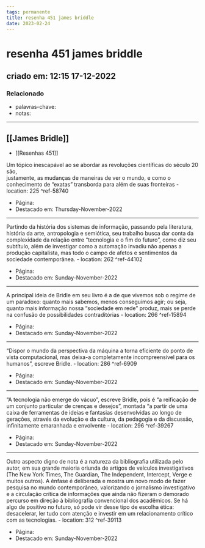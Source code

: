 ```yaml
---
tags: permanente
title: resenha 451 james briddle
date: 2023-02-24
---
```


# resenha 451 james briddle

## criado em: 12:15 17-12-2022

### Relacionado

- palavras-chave: 
- notas: 
---

## [[James Bridle]]

- [[Resenhas 451]]

Um tópico inescapável ao se abordar as revoluções científicas do século 20 são,  
justamente, as mudanças de maneiras de ver o mundo, e como o conhecimento de “exatas” transborda para além de suas fronteiras - location: 225 ^ref-58740

- Página: 
- Destacado em: Thursday-November-2022

---

Partindo da história dos sistemas de informação, passando pela literatura, história da arte, antropologia e semiótica, seu trabalho busca dar conta da complexidade da relação entre “tecnologia e o fim do futuro”, como diz seu subtítulo, além de investigar como a automação invadiu não apenas a produção capitalista, mas todo o campo de afetos e sentimentos da sociedade contemporânea. - location: 262 ^ref-44102

- Página: 
- Destacado em: Sunday-November-2022

---

A principal ideia de Bridle em seu livro é a de que vivemos sob o regime de um paradoxo: quanto mais sabemos, menos conseguimos agir; ou seja, quanto mais informação nossa “sociedade em rede” produz, mais se perde na confusão de possibilidades contraditórias - location: 266 ^ref-15894

- Página: 
- Destacado em: Sunday-November-2022

---

“Dispor o mundo da perspectiva da máquina a torna eficiente do ponto de vista computacional, mas deixa-a completamente incompreensível para os humanos”, escreve Bridle. - location: 286 ^ref-6909

- Página: 
- Destacado em: Sunday-November-2022

---

“A tecnologia não emerge do vácuo”, escreve Bridle, pois é “a reificação de um conjunto particular de crenças e desejos”, montada “a partir de uma caixa de ferramentas de ideias e fantasias desenvolvidas ao longo de gerações, através da evolução e da cultura, da pedagogia e da discussão, infinitamente emaranhada e envolvente - location: 296 ^ref-39267

- Página: 
- Destacado em: Sunday-November-2022

---

Outro aspecto digno de nota é a natureza da bibliografia utilizada pelo autor, em sua grande maioria oriunda de artigos de veículos investigativos (The New York Times, The Guardian, The Independent, Intercept, Verge e muitos outros). A ênfase é deliberada e mostra um novo modo de fazer pesquisa no mundo contemporâneo, valorizando o jornalismo investigativo e a circulação crítica de informações que ainda não fizeram o demorado percurso em direção à bibliografia convencional dos acadêmicos. Se há algo de positivo no futuro, só pode vir desse tipo de escolha ética: desacelerar, ler tudo com atenção e investir em um relacionamento crítico com as tecnologias. - location: 312 ^ref-39113

- Página: 
- Destacado em: Sunday-November-2022
